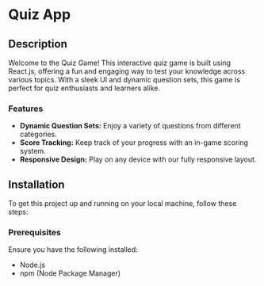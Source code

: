 # Quiz App

## Description

Welcome to the Quiz Game! This interactive quiz game is built using React.js, offering a fun and engaging way to test your knowledge across various topics. With a sleek UI and dynamic question sets, this game is perfect for quiz enthusiasts and learners alike.

### Features

- **Dynamic Question Sets:** Enjoy a variety of questions from different categories.
- **Score Tracking:** Keep track of your progress with an in-game scoring system.
- **Responsive Design:** Play on any device with our fully responsive layout.

## Installation

To get this project up and running on your local machine, follow these steps:

### Prerequisites

Ensure you have the following installed:
- Node.js
- npm (Node Package Manager)